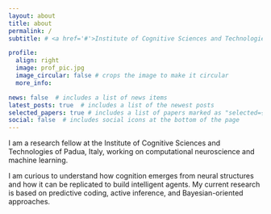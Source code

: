 ```yaml
---
layout: about
title: about
permalink: /
subtitle: # <a href='#'>Institute of Cognitive Sciences and Technologies, National Research Council, Padova</a>

profile:
  align: right
  image: prof_pic.jpg
  image_circular: false # crops the image to make it circular
  more_info:

news: false  # includes a list of news items
latest_posts: true  # includes a list of the newest posts
selected_papers: true # includes a list of papers marked as "selected={true}"
social: false  # includes social icons at the bottom of the page
---
```


I am a research fellow at the Institute of Cognitive Sciences and Technologies of Padua, Italy, working on computational neuroscience and machine learning.

I am curious to understand how cognition emerges from neural structures and how it can be replicated to build intelligent agents. My current research is based on predictive coding, active inference, and Bayesian-oriented approaches.
